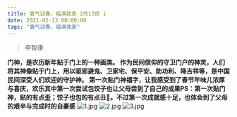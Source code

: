 ```yaml
---
title: 喜气迎春，福满我家 2月13日 1
date: 2021-02-13 00:00:00
tags: "喜气迎春，福满我家"
---
```

> 李智康

**门神，是农历新年贴于门上的一种画类。 作为民间信仰的守卫门户的神灵，人们将其神像贴于门上，用以驱邪避鬼、卫家宅、保平安、助功利、降吉祥等，是中国民间深受人们欢迎的守护神。 第一次贴门神福字，让我感受到了春节年味儿浓厚与喜庆，欢乐其中第一次尝试包饺子也让父母尝到了自己的成果PS：第一次贴门神，贴的有点歪；饺子也包的有点丑🤣。不过第一次成就感十足，也体会到了父母的艰辛与完成时的自豪感**
![1.jpg](https://i.loli.net/2021/02/13/PCwWDJnsEKVYohj.jpg)
![2.jpg](https://i.loli.net/2021/02/13/RQfCDHp3VyTdLnY.jpg)
![3.jpg](https://i.loli.net/2021/02/13/tyb5Xmu1n26kK34.jpg)
